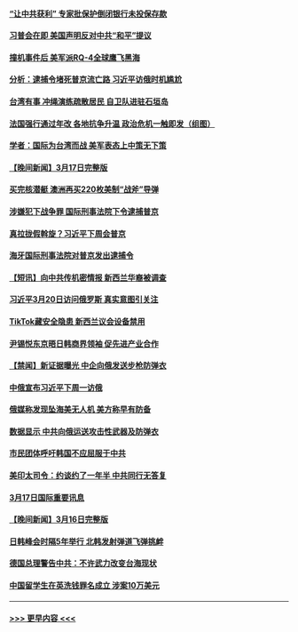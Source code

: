 #### [“让中共获利” 专家批保护倒闭银行未投保存款](../pages/prog202/a103671476.md?t=03182144) 
#### [习普会在即 美国声明反对中共“和平”提议](../pages/prog202/a103671487.md?t=03182144) 
#### [撞机事件后 美军派RQ-4全球鹰飞黑海](../pages/prog202/a103671482.md?t=03182144) 
#### [分析：逮捕令堵死普京流亡路 习近平访俄时机尴尬](../pages/prog202/a103671470.md?t=03182144) 
#### [台湾有事 冲绳演练疏散居民 自卫队进驻石垣岛](../pages/prog202/a103671450.md?t=03182144) 
#### [法国强行通过年改 各地抗争升温 政治危机一触即发（组图）](../pages/prog202/a103671428.md?t=03182144) 
#### [学者：国际为台湾而战 美军表态上中策无下策](../pages/prog202/a103671400.md?t=03182144) 
#### [【晚间新闻】3月17日完整版](../pages/prog202/a103671370.md?t=03182144) 
#### [买完核潜艇 澳洲再买220枚美制“战斧”导弹](../pages/prog202/a103671219.md?t=03182144) 
#### [涉嫌犯下战争罪 国际刑事法院下令逮捕普京](../pages/prog202/a103671214.md?t=03182144) 
#### [真拉拢假斡旋？习近平下周会普京](../pages/prog202/a103671213.md?t=03182144) 
#### [海牙国际刑事法院对普京发出逮捕令](../pages/prog202/a103671119.md?t=03182144) 
#### [【短讯】向中共传机密情报 新西兰华裔被调查](../pages/prog202/a103671052.md?t=03182144) 
#### [习近平3月20日访问俄罗斯 真实意图引关注](../pages/prog202/a103671028.md?t=03182144) 
#### [TikTok藏安全隐患 新西兰议会设备禁用](../pages/prog202/a103671029.md?t=03182144) 
#### [尹锡悦东京晤日韩商界领袖 促先进产业合作](../pages/prog202/a103671031.md?t=03182144) 
#### [【禁闻】新证据曝光 中企向俄发送步枪防弹衣](../pages/prog202/a103670984.md?t=03182144) 
#### [中俄宣布习近平下周一访俄](../pages/prog202/a103670952.md?t=03182144) 
#### [俄媒称发现坠海美无人机 美方称早有防备](../pages/prog202/a103670809.md?t=03182144) 
#### [数据显示 中共向俄运送攻击性武器及防弹衣](../pages/prog202/a103670805.md?t=03182144) 
#### [市民团体呼吁韩国不应屈服于中共](../pages/prog202/a103670797.md?t=03182144) 
#### [美印太司令：约谈约了一年半 中共同行无答复](../pages/prog202/a103670800.md?t=03182144) 
#### [3月17日国际重要讯息](../pages/prog202/a103670790.md?t=03182144) 
#### [【晚间新闻】3月16日完整版](../pages/prog202/a103670633.md?t=03182144) 
#### [日韩峰会时隔5年举行 北韩发射弹道飞弹挑衅](../pages/prog202/a103670630.md?t=03182144) 
#### [德国总理警告中共：不许武力改变台海现状](../pages/prog202/a103670631.md?t=03182144) 
#### [中国留学生在英洗钱罪名成立 涉案10万美元](../pages/prog202/a103670566.md?t=03182144) 

----
#### [ >>> 更早内容 <<< ](../indexes/prog202-earlier.md)

